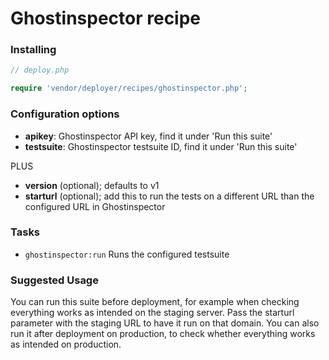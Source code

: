 # Ghostinspector recipe

### Installing

```php
// deploy.php

require 'vendor/deployer/recipes/ghostinspector.php';
```

### Configuration options

- **apikey**: Ghostinspector API key, find it under 'Run this suite'
- **testsuite**: Ghostinspector testsuite ID, find it under 'Run this suite'

PLUS

- **version** (optional); defaults to v1
- **starturl** (optional); add this to run the tests on a different URL than the configured URL in Ghostinspector


### Tasks

- `ghostinspector:run` Runs the configured testsuite

### Suggested Usage

You can run this suite before deployment, for example when checking everything works as intended on the staging server. Pass the starturl parameter with the staging URL to have it run on that domain. You can also run it after deployment on production, to check whether everything works as intended on production.